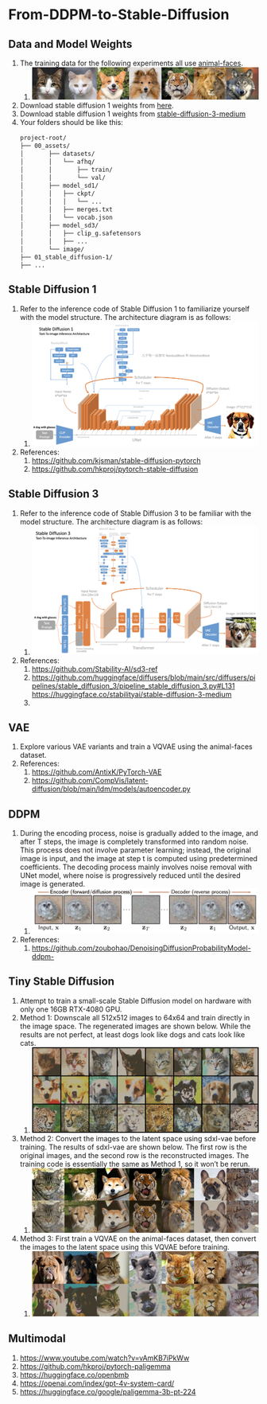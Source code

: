 # From-DDPM-to-Stable-Diffusion

## Data and Model Weights

1. The training data for the following experiments all
   use [animal-faces](https://www.kaggle.com/datasets/andrewmvd/animal-faces).
    1. ![faces](00_assets/image/animal_faces.jpg)
2. Download stable diffusion 1 weights
   from [here](https://huggingface.co/jinseokim/stable-diffusion-pytorch-data/resolve/main/data.v20221029.tar).
3. Download stable diffusion 1 weights
   from [stable-diffusion-3-medium](https://huggingface.co/stabilityai/stable-diffusion-3-medium)
4. Your folders should be like this:
   ```plaintext
   project-root/
   ├── 00_assets/
   │       ├── datasets/
   │       │   └── afhq/
   │       │       ├── train/
   │       │       └── val/
   │       ├── model_sd1/
   │       │   ├── ckpt/
   │       │   │   └── ...
   │       │   ├── merges.txt
   │       │   └── vocab.json
   │       ├── model_sd3/
   │       │   ├── clip_g.safetensors
   │       │   ├── ...
   │       └── image/
   ├── 01_stable_diffusion-1/
   ├── ...
   ```

## Stable Diffusion 1

1. Refer to the inference code of Stable Diffusion 1 to familiarize yourself with the model structure. The architecture
   diagram is as follows:
    1. ![sd1](00_assets/image/sd1.png)
2. References:
    1. https://github.com/kjsman/stable-diffusion-pytorch
    2. https://github.com/hkproj/pytorch-stable-diffusion

## Stable Diffusion 3

1. Refer to the inference code of Stable Diffusion 3 to be familiar with the model structure. The architecture diagram
   is as follows:
    1. ![sd3](00_assets/image/sd3.png)
2. References:
    1. https://github.com/Stability-AI/sd3-ref
    2. https://github.com/huggingface/diffusers/blob/main/src/diffusers/pipelines/stable_diffusion_3/pipeline_stable_diffusion_3.py#L131
       https://huggingface.co/stabilityai/stable-diffusion-3-medium
    3.

## VAE

1. Explore various VAE variants and train a VQVAE using the animal-faces dataset.
2. References:
    1. https://github.com/AntixK/PyTorch-VAE
    2. https://github.com/CompVis/latent-diffusion/blob/main/ldm/models/autoencoder.py

## DDPM

1. During the encoding process, noise is gradually added to the image, and after T steps, the image is completely
   transformed into random noise. This process does not involve parameter learning; instead, the original image is
   input, and the image at step t is computed using predetermined coefficients. The decoding process mainly involves
   noise removal with UNet model, where noise is progressively reduced until the desired image is generated.
    1. ![](00_assets/image/ddpm.png)
2. References:
    1. https://github.com/zoubohao/DenoisingDiffusionProbabilityModel-ddpm-

## Tiny Stable Diffusion

1. Attempt to train a small-scale Stable Diffusion model on hardware with only one 16GB RTX-4080 GPU.
2. Method 1: Downscale all 512x512 images to 64x64 and train directly in the image space. The regenerated images are
   shown below. While the results are not perfect, at least dogs look like dogs and cats look like cats.
    1. ![](00_assets/image/animal_faces_generated_method1.png)
3. Method 2: Convert the images to the latent space using sdxl-vae before training. The results of sdxl-vae are shown
   below. The first row is the original images, and the second row is the reconstructed images. The training code is
   essentially the same as Method 1, so it won’t be rerun.
    1. ![](00_assets/image/animal_faces_sdxl_vae.png)
4. Method 3: First train a VQVAE on the animal-faces dataset, then convert the images to the latent space using this
   VQVAE before training.
    1. ![](00_assets/image/animal_faces_vqvae.png)

## Multimodal

1. https://www.youtube.com/watch?v=vAmKB7iPkWw
2. https://github.com/hkproj/pytorch-paligemma
3. https://huggingface.co/openbmb
4. https://openai.com/index/gpt-4v-system-card/
5. https://huggingface.co/google/paligemma-3b-pt-224